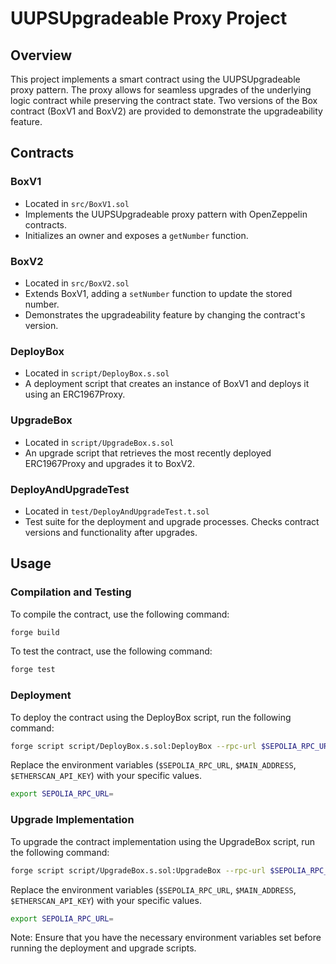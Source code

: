 # UUPSUpgradeable Proxy Project

## Overview

This project implements a smart contract using the UUPSUpgradeable proxy pattern. The proxy allows for seamless upgrades of the underlying logic contract while preserving the contract state. Two versions of the Box contract (BoxV1 and BoxV2) are provided to demonstrate the upgradeability feature.

## Contracts

### BoxV1

- Located in `src/BoxV1.sol`
- Implements the UUPSUpgradeable proxy pattern with OpenZeppelin contracts.
- Initializes an owner and exposes a `getNumber` function.

### BoxV2

- Located in `src/BoxV2.sol`
- Extends BoxV1, adding a `setNumber` function to update the stored number.
- Demonstrates the upgradeability feature by changing the contract's version.

### DeployBox

- Located in `script/DeployBox.s.sol`
- A deployment script that creates an instance of BoxV1 and deploys it using an ERC1967Proxy.

### UpgradeBox

- Located in `script/UpgradeBox.s.sol`
- An upgrade script that retrieves the most recently deployed ERC1967Proxy and upgrades it to BoxV2.

### DeployAndUpgradeTest

- Located in `test/DeployAndUpgradeTest.t.sol`
- Test suite for the deployment and upgrade processes. Checks contract versions and functionality after upgrades.

## Usage

### Compilation and Testing

To compile the contract, use the following command:

```bash
forge build
```

To test the contract, use the following command:

```bash
forge test
```
### Deployment

To deploy the contract using the DeployBox script, run the following command:

```bash
forge script script/DeployBox.s.sol:DeployBox --rpc-url $SEPOLIA_RPC_URL --account defaultKey --sender $MAIN_ADDRESS --verify --etherscan-api-key $ETHERSCAN_API_KEY --broadcast
```

Replace the environment variables (`$SEPOLIA_RPC_URL`, `$MAIN_ADDRESS`, `$ETHERSCAN_API_KEY`) with your specific values.

```bash
export SEPOLIA_RPC_URL=
```

### Upgrade Implementation

To upgrade the contract implementation using the UpgradeBox script, run the following command:

```bash
forge script script/UpgradeBox.s.sol:UpgradeBox --rpc-url $SEPOLIA_RPC_URL --account defaultKey --sender $MAIN_ADDRESS --verify --etherscan-api-key $ETHERSCAN_API_KEY --broadcast
```

Replace the environment variables (`$SEPOLIA_RPC_URL`, `$MAIN_ADDRESS`, `$ETHERSCAN_API_KEY`) with your specific values.

```bash
export SEPOLIA_RPC_URL=
```

Note: Ensure that you have the necessary environment variables set before running the deployment and upgrade scripts.